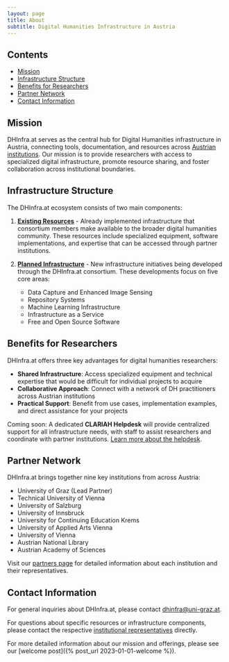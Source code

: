 ```yaml
---
layout: page
title: About
subtitle: Digital Humanities Infrastructure in Austria
---
```


<div class="toc">
  <h2>Contents</h2>
  <ul>
    <li><a href="#mission">Mission</a></li>
    <li><a href="#structure">Infrastructure Structure</a></li>
    <li><a href="#benefits">Benefits for Researchers</a></li>
    <li><a href="#partners">Partner Network</a></li>
    <li><a href="#contact">Contact Information</a></li>
  </ul>
</div>

<h2 id="mission">Mission</h2>

DHInfra.at serves as the central hub for Digital Humanities infrastructure in Austria, connecting tools, documentation, and resources across [Austrian institutions](/partners). Our mission is to provide researchers with access to specialized digital infrastructure, promote resource sharing, and foster collaboration across institutional boundaries.

<h2 id="structure">Infrastructure Structure</h2>

The DHInfra.at ecosystem consists of two main components:

1. **[Existing Resources](/resources)** - Already implemented infrastructure that consortium members make available to the broader digital humanities community. These resources include specialized equipment, software implementations, and expertise that can be accessed through partner institutions.

2. **[Planned Infrastructure](/infrastructure)** - New infrastructure initiatives being developed through the DHInfra.at consortium. These developments focus on five core areas:
   - Data Capture and Enhanced Image Sensing
   - Repository Systems
   - Machine Learning Infrastructure
   - Infrastructure as a Service
   - Free and Open Source Software

<h2 id="benefits">Benefits for Researchers</h2>

DHInfra.at offers three key advantages for digital humanities researchers:

- **Shared Infrastructure**: Access specialized equipment and technical expertise that would be difficult for individual projects to acquire
- **Collaborative Approach**: Connect with a network of DH practitioners across Austrian institutions
- **Practical Support**: Benefit from use cases, implementation examples, and direct assistance for your projects

Coming soon: A dedicated **CLARIAH Helpdesk** will provide centralized support for all infrastructure needs, with staff to assist researchers and coordinate with partner institutions. [Learn more about the helpdesk](/governance#helpdesk).

<h2 id="partners">Partner Network</h2>

DHInfra.at brings together nine key institutions from across Austria:

- University of Graz (Lead Partner)
- Technical University of Vienna
- University of Salzburg
- University of Innsbruck
- University for Continuing Education Krems
- University of Applied Arts Vienna
- University of Vienna
- Austrian National Library
- Austrian Academy of Sciences

Visit our [partners page](/partners) for detailed information about each institution and their representatives.

<h2 id="contact">Contact Information</h2>

For general inquiries about DHInfra.at, please contact [dhinfra@uni-graz.at](mailto:dhinfra@uni-graz.at).

For questions about specific resources or infrastructure components, please contact the respective [institutional representatives](/partners) directly.

For more detailed information about our mission and offerings, please see our [welcome post]({% post_url 2023-01-01-welcome %}).